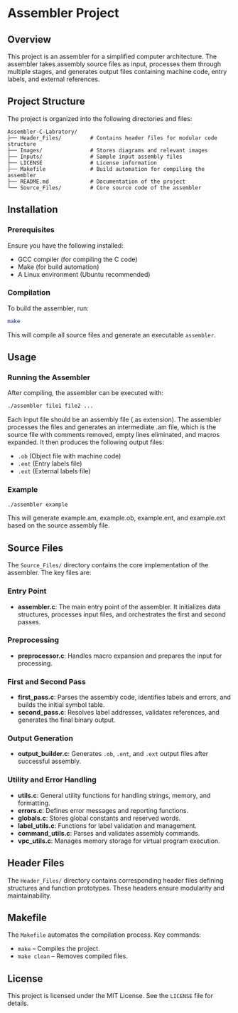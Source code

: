# Assembler Project

## Overview
This project is an assembler for a simplified computer architecture. The assembler takes assembly source files as input, processes them through multiple stages, and generates output files containing machine code, entry labels, and external references.

## Project Structure
The project is organized into the following directories and files:

```
Assembler-C-Labratory/
├── Header_Files/         # Contains header files for modular code structure
├── Images/               # Stores diagrams and relevant images
├── Inputs/               # Sample input assembly files
├── LICENSE               # License information
├── Makefile              # Build automation for compiling the assembler
├── README.md             # Documentation of the project
└── Source_Files/         # Core source code of the assembler
```

## Installation

### Prerequisites
Ensure you have the following installed:
- GCC compiler (for compiling the C code)
- Make (for build automation)
- A Linux environment (Ubuntu recommended)

### Compilation
To build the assembler, run:
```sh
make
```
This will compile all source files and generate an executable `assembler`.

## Usage

### Running the Assembler
After compiling, the assembler can be executed with:
```sh
./assembler file1 file2 ...
```
Each input file should be an assembly file (.as extension). The assembler processes the files and generates an intermediate .am file, which is the source file with comments removed, empty lines eliminated, and macros expanded. It then produces the following output files:
- `.ob` (Object file with machine code)
- `.ent` (Entry labels file)
- `.ext` (External labels file)

### Example
```sh
./assembler example
```
This will generate example.am, example.ob, example.ent, and example.ext based on the source assembly file.

## Source Files
The `Source_Files/` directory contains the core implementation of the assembler. The key files are:

### Entry Point
- **assembler.c**: The main entry point of the assembler. It initializes data structures, processes input files, and orchestrates the first and second passes.

### Preprocessing
- **preprocessor.c**: Handles macro expansion and prepares the input for processing.

### First and Second Pass
- **first_pass.c**: Parses the assembly code, identifies labels and errors, and builds the initial symbol table.
- **second_pass.c**: Resolves label addresses, validates references, and generates the final binary output.

### Output Generation
- **output_builder.c**: Generates `.ob`, `.ent`, and `.ext` output files after successful assembly.

### Utility and Error Handling
- **utils.c**: General utility functions for handling strings, memory, and formatting.
- **errors.c**: Defines error messages and reporting functions.
- **globals.c**: Stores global constants and reserved words.
- **label_utils.c**: Functions for label validation and management.
- **command_utils.c**: Parses and validates assembly commands.
- **vpc_utils.c**: Manages memory storage for virtual program execution.

## Header Files
The `Header_Files/` directory contains corresponding header files defining structures and function prototypes. These headers ensure modularity and maintainability.

## Makefile
The `Makefile` automates the compilation process. Key commands:
- `make` – Compiles the project.
- `make clean` – Removes compiled files.

## License
This project is licensed under the MIT License. See the `LICENSE` file for details.


